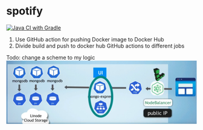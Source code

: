 # spotify

[![Java CI with Gradle](https://github.com/VitaliyPunko/spotify/actions/workflows/gradle.yml/badge.svg?branch=main)](https://github.com/VitaliyPunko/spotify/actions/workflows/gradle.yml)

1. Use GitHub action for pushing Docker image to Docker Hub
2. Divide build and push to docker hub GitHub actions to different jobs

Todo: change a scheme to my logic  
![img.png](img.png)